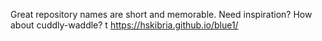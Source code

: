 
Great repository names are short and memorable. Need inspiration? How about cuddly-waddle?
t https://hskibria.github.io/blue1/

